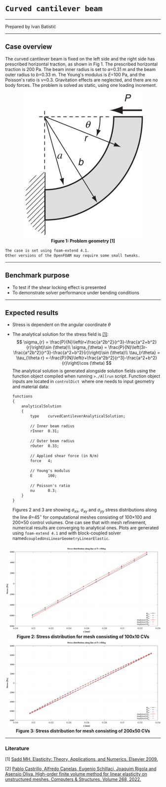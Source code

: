 # `Curved cantilever beam`

---

Prepared by Ivan Batistić

---

## Case overview

The curved cantilever beam is fixed on the left side and the right side has prescribed horizontal traction, as shown in Fig 1. The prescribed horizontal traction is 200 Pa. The beam inner radius is set to $a=$0.31 m and the beam outer radius to $b=$0.33 m. The Young's modulus is $E=$100 Pa, and the Poisson's ratio is $\nu=$0.3. Gravitation effects are neglected, and there are no body forces. The problem is solved as static, using one loading increment.

<div style="text-align: center;">
  <img src="./images/problem_geometry.png" alt="Image" width="400">
    <figcaption>
     <strong>Figure 1: Problem geometry [1]</strong>
    </figcaption>
</div>

```warning
The case is set using foam-extend 4.1. 
Other versions of the OpenFOAM may require some small tweaks.
```

---

## Benchmark purpose

* To test if the shear locking effect is presented
* To demonstrate solver performance under bending conditions 

---

## Expected results

* Stress is dependent on the angular coordinate $\theta$

* The analytical solution for the stress field is [[1]](https://www.sciencedirect.com/book/9780123744463/elasticity):
  $$
  \sigma_{r} = \frac{P}{N}\left(r+\frac{a^2b^2}{r^3}-\frac{a^2+b^2}{r}\right)\sin (\theta)\\
  \sigma_{\theta} = \frac{P}{N}\left(3r-\frac{a^2b^2}{r^3}-\frac{a^2+b^2}{r}\right)\sin (\theta)\\
  \tau_{r\theta} = \tau_{\theta r} =-\frac{P}{N}\left(r+\frac{a^2b^2}{r^3}-\frac{a^2+b^2}{r}\right)\cos (\theta)
  $$
  The analytical solution is generated alongside solution fields using the function object compiled when running `>./Allrun` script. Function object inputs are located in `controlDict `where one needs to input geometry and material data:

  ```
  functions
  {
      analyticalSolution
      {
          type    curvedCantileverAnalyticalSolution;
  
          // Inner beam radius
          rInner  0.31;
  
          // Outer beam radius
          rOuter  0.33;
  
          // Applied shear force (in N/m)
          force   4;
  
          // Young's modulus
          E       100;
  
          // Poisson's ratio
          nu      0.3;
      }
  }
  ```

  Figures 2 and 3 are showing $\sigma_{xx}$, $\sigma_{xy}$ and $\sigma_{yy}$ stress distributions along the line $\theta$=45$^{\circ}$ for computational meshes consisting of 100×100 and 200×50 control volumes. One can see that with mesh refinement, numerical results are converging to analytical ones. Plots are generated using `foam-extend 4.1` and with block-coupled solver named`coupledUnsLinearGeometryLinearElastic`.

<div style="text-align: center;">
  <img src="./images/sigmaAtTheta45deg_mesh_100x10.png" alt="Image" width="800">
    <figcaption>
     <strong>Figure 2: Stress distribution for mesh consisting of 100x10 CVs</strong>
    </figcaption>
</div>

<div style="text-align: center;">
  <img src="./images/sigmaAtTheta45deg_mesh_200x50.png" alt="Image" width="800">
    <figcaption>
     <strong>Figure 3: Stress distribution for mesh consisting of 200x50 CVs</strong>
    </figcaption>
</div>



---

### Literature 

[1] [Sadd MH. Elasticity: Theory, Applications, and Numerics. Elsevier 2009.](https://www.sciencedirect.com/book/9780123744463/elasticity)

[2] [Pablo Castrillo, Alfredo Canelas, Eugenio Schillaci, Joaquim Rigola and Asensio Oliva. High-order finite volume method for linear elasticity on unstructured meshes. Computers & Structures. Volume 268, 2022,](https://www.sciencedirect.com/science/article/pii/S004579492200089X)

